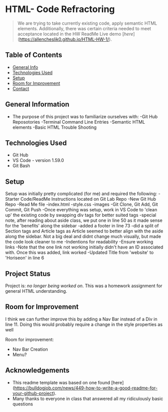 # HTML- Code Refractoring
> We are trying to take currently existing code, apply semantic HTML elements. Additionally, there was certain criteria needed to meet acceptance located in the HW ReadMe
> Live demo [_here_] (https://allencheslik0.github.io/HTML-HW-1/).

## Table of Contents
* [General Info](#general-information)
* [Technologies Used](#technologies-used)
* [Setup](#setup)
* [Room for Improvement](#room-for-improvement)
* [Contact](#contact)



## General Information
- The purpose of this project was to familiarize ourselves with:
	-Git Hub Reposotories
	-Terminal Command Line Entries
	-Semantic HTML elements
	-Basic HTML Trouble Shooting

## Technologies Used
- Git Hub
- VS Code - version 1.59.0
- Git Bash


## Setup
Setup was initially pretty complicated (for me) and required the following:
-Starter Code/ReadMe Instructions located on Git Lab Repo
-New Git Hub Repo
	-Read Me file
	-index.html
	-style.css
	-images
	-Git Clone, Git Add, Git Commit, Git Push
-Once everything was setup, work in VS Code to 'clean up' the existing code by swapping div tags for better suited tags
	-special note, after reading about aside class, we put one in line 50 as it made sense for the 'benefits' along the sidebar
	-added a footer in line 73
	-did a split of Section tags and Article tags as Article seemed to better align with the aside along the sidebar. Not a big deal and didnt change much visually, but made the code look cleaner to me
-Indentions for readability
-Ensure working links
	-Note that the one link not working initially didn't have an ID associated with. Once this was added, link worked
	-Updated Title from 'website' to 'Horiseon' in line 6



## Project Status
Project is: _no longer being worked on_. This was a homework assignment for general HTML understanding.


## Room for Improvement
I think we can further improve this by adding a Nav Bar instead of a Div in line 11. Doing this would probably require a change in the style properties as well

Room for improvement:
- Nav Bar Creation
- Menu?


## Acknowledgements
- This readme template was based on one found [here] (https://bulldogjob.com/news/449-how-to-write-a-good-readme-for-your-github-project).
- Many thanks to everyone in class that answered all my ridiculously basic questions
